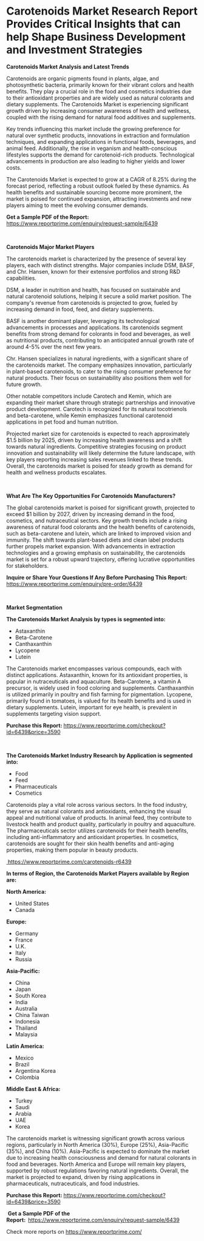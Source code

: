 <p><h1>Carotenoids Market Research Report Provides Critical Insights that can help Shape Business Development and Investment Strategies</h1></p><p><strong>Carotenoids Market Analysis and Latest Trends</strong></p>
<p><p>Carotenoids are organic pigments found in plants, algae, and photosynthetic bacteria, primarily known for their vibrant colors and health benefits. They play a crucial role in the food and cosmetics industries due to their antioxidant properties and are widely used as natural colorants and dietary supplements. The Carotenoids Market is experiencing significant growth driven by increasing consumer awareness of health and wellness, coupled with the rising demand for natural food additives and supplements.</p><p>Key trends influencing this market include the growing preference for natural over synthetic products, innovations in extraction and formulation techniques, and expanding applications in functional foods, beverages, and animal feed. Additionally, the rise in veganism and health-conscious lifestyles supports the demand for carotenoid-rich products. Technological advancements in production are also leading to higher yields and lower costs.</p><p>The Carotenoids Market is expected to grow at a CAGR of 8.25% during the forecast period, reflecting a robust outlook fueled by these dynamics. As health benefits and sustainable sourcing become more prominent, the market is poised for continued expansion, attracting investments and new players aiming to meet the evolving consumer demands.</p></p>
<p><strong>Get a Sample PDF of the Report:&nbsp;</strong> <a href="https://www.reportprime.com/enquiry/request-sample/6439?utm_campaign=2930&utm_medium=2&utm_source=Github&utm_content=ia&utm_term=19032025&utm_id=carotenoids">https://www.reportprime.com/enquiry/request-sample/6439</a></p>
<p>&nbsp;</p>
<p><strong>Carotenoids Major Market Players</strong></p>
<p><p>The carotenoids market is characterized by the presence of several key players, each with distinct strengths. Major companies include DSM, BASF, and Chr. Hansen, known for their extensive portfolios and strong R&D capabilities.</p><p>DSM, a leader in nutrition and health, has focused on sustainable and natural carotenoid solutions, helping it secure a solid market position. The company's revenue from carotenoids is projected to grow, fueled by increasing demand in food, feed, and dietary supplements.</p><p>BASF is another dominant player, leveraging its technological advancements in processes and applications. Its carotenoids segment benefits from strong demand for colorants in food and beverages, as well as nutritional products, contributing to an anticipated annual growth rate of around 4-5% over the next few years.</p><p>Chr. Hansen specializes in natural ingredients, with a significant share of the carotenoids market. The company emphasizes innovation, particularly in plant-based carotenoids, to cater to the rising consumer preference for natural products. Their focus on sustainability also positions them well for future growth.</p><p>Other notable competitors include Carotech and Kemin, which are expanding their market share through strategic partnerships and innovative product development. Carotech is recognized for its natural tocotrienols and beta-carotene, while Kemin emphasizes functional carotenoid applications in pet food and human nutrition.</p><p>Projected market size for carotenoids is expected to reach approximately $1.5 billion by 2025, driven by increasing health awareness and a shift towards natural ingredients. Competitive strategies focusing on product innovation and sustainability will likely determine the future landscape, with key players reporting increasing sales revenues linked to these trends. Overall, the carotenoids market is poised for steady growth as demand for health and wellness products escalates.</p></p>
<p>&nbsp;</p>
<p><strong>What Are The Key Opportunities For Carotenoids Manufacturers?</strong></p>
<p><p>The global carotenoids market is poised for significant growth, projected to exceed $1 billion by 2027, driven by increasing demand in the food, cosmetics, and nutraceutical sectors. Key growth trends include a rising awareness of natural food colorants and the health benefits of carotenoids, such as beta-carotene and lutein, which are linked to improved vision and immunity. The shift towards plant-based diets and clean label products further propels market expansion. With advancements in extraction technologies and a growing emphasis on sustainability, the carotenoids market is set for a robust upward trajectory, offering lucrative opportunities for stakeholders.</p></p>
<p><strong>Inquire or Share Your Questions If Any Before Purchasing This Report:</strong> <a href="https://www.reportprime.com/enquiry/pre-order/6439?utm_campaign=2930&utm_medium=2&utm_source=Github&utm_content=ia&utm_term=19032025&utm_id=carotenoids">https://www.reportprime.com/enquiry/pre-order/6439</a></p>
<p>&nbsp;</p>
<p><strong>Market Segmentation</strong></p>
<p><strong>The Carotenoids Market Analysis by types is segmented into:</strong></p>
<p><ul><li>Astaxanthin</li><li>Beta-Carotene</li><li>Canthaxanthin</li><li>Lycopene</li><li>Lutein</li></ul></p>
<p><p>The Carotenoids market encompasses various compounds, each with distinct applications. Astaxanthin, known for its antioxidant properties, is popular in nutraceuticals and aquaculture. Beta-Carotene, a vitamin A precursor, is widely used in food coloring and supplements. Canthaxanthin is utilized primarily in poultry and fish farming for pigmentation. Lycopene, primarily found in tomatoes, is valued for its health benefits and is used in dietary supplements. Lutein, important for eye health, is prevalent in supplements targeting vision support.</p></p>
<p><strong>Purchase this Report:&nbsp;</strong><a href="https://www.reportprime.com/checkout?id=6439&price=3590&utm_campaign=2930&utm_medium=2&utm_source=Github&utm_content=ia&utm_term=19032025&utm_id=carotenoids">https://www.reportprime.com/checkout?id=6439&price=3590</a></p>
<p>&nbsp;</p>
<p><strong>The Carotenoids Market Industry Research by Application is segmented into:</strong></p>
<p><ul><li>Food</li><li>Feed</li><li>Pharmaceuticals</li><li>Cosmetics</li></ul></p>
<p><p>Carotenoids play a vital role across various sectors. In the food industry, they serve as natural colorants and antioxidants, enhancing the visual appeal and nutritional value of products. In animal feed, they contribute to livestock health and product quality, particularly in poultry and aquaculture. The pharmaceuticals sector utilizes carotenoids for their health benefits, including anti-inflammatory and antioxidant properties. In cosmetics, carotenoids are sought for their skin health benefits and anti-aging properties, making them popular in beauty products.</p></p>
<p><a href="https://www.reportprime.com/carotenoids-r6439?utm_campaign=2930&utm_medium=2&utm_source=Github&utm_content=ia&utm_term=19032025&utm_id=carotenoids">&nbsp;https://www.reportprime.com/carotenoids-r6439</a></p>
<p><strong>In terms of Region, the Carotenoids Market Players available by Region are:</strong></p>
<p>
    <p> <strong> North America: </strong>
        <ul>
            <li>United States</li>
            <li>Canada</li>
        </ul>
        </p> 
    <p> <strong> Europe: </strong>
        <ul>
            <li>Germany</li>
            <li>France</li>
            <li>U.K.</li>
            <li>Italy</li>
            <li>Russia</li>
        </ul>
        </p> 
    <p> <strong> Asia-Pacific: </strong>
        <ul>
            <li>China</li>
            <li>Japan</li>
            <li>South Korea</li>
            <li>India</li>
            <li>Australia</li>
            <li>China Taiwan</li>
            <li>Indonesia</li>
            <li>Thailand</li>
            <li>Malaysia</li>
        </ul>
        </p> 
    <p> <strong> Latin America: </strong>
        <ul>
            <li>Mexico</li>
            <li>Brazil</li>
            <li>Argentina Korea</li>
            <li>Colombia</li>
        </ul>
        </p> 
    <p> <strong> Middle East & Africa: </strong>
        <ul>
            <li>Turkey</li>
            <li>Saudi</li>
            <li>Arabia</li>
            <li>UAE</li>
            <li>Korea</li>
        </ul>
    </p>
    </p>
<p><p>The carotenoids market is witnessing significant growth across various regions, particularly in North America (30%), Europe (25%), Asia-Pacific (35%), and China (10%). Asia-Pacific is expected to dominate the market due to increasing health consciousness and demand for natural colorants in food and beverages. North America and Europe will remain key players, supported by robust regulations favoring natural ingredients. Overall, the market is projected to expand, driven by rising applications in pharmaceuticals, nutraceuticals, and food industries.</p></p>
<p><strong>Purchase this Report: </strong><a href="https://www.reportprime.com/checkout?id=6439&price=3590&utm_campaign=2930&utm_medium=2&utm_source=Github&utm_content=ia&utm_term=19032025&utm_id=carotenoids">https://www.reportprime.com/checkout?id=6439&price=3590</a></p>
<p>&nbsp;<strong>Get a Sample PDF of the Report:&nbsp;&nbsp;</strong><a href="https://www.reportprime.com/enquiry/request-sample/6439?utm_campaign=2930&utm_medium=2&utm_source=Github&utm_content=ia&utm_term=19032025&utm_id=carotenoids">https://www.reportprime.com/enquiry/request-sample/6439</a></p>
<p><strong></strong></p>
<p>Check more reports on <a href="https://www.reportprime.com/?utm_campaign=2930&utm_medium=2&utm_source=Github&utm_content=ia&utm_term=19032025&utm_id=carotenoids">https://www.reportprime.com/</a></p>